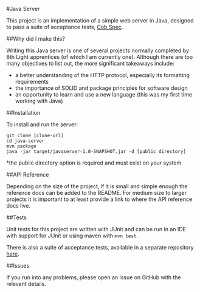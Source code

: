 #Java Server

This project is an implementation of a simple web server in Java, designed to pass a suite of acceptance tests, [Cob Spec](https://github.com/8thlight/cob_spec).

##Why did I make this?

Writing this Java server is one of several projects normally completed by 8th Light apprentices (of which I am currently one). Although there are too many objectives to list out, the more significant takeaways include:
- a better understanding of the HTTP protocol, especially its formatting requirements
- the importance of SOLID and package principles for software design
- an opportunity to learn and use a new language (this was my first time working with Java)

##Installation

To install and run the server:
```
git clone [clone-url]
cd java-server
mvn package
java -jar target/javaserver-1.0-SNAPSHOT.jar -d [public directory]
```

*the public directory option is required and must exist on your system

##API Reference

Depending on the size of the project, if it is small and simple enough the reference docs can be added to the README. For medium size to larger projects it is important to at least provide a link to where the API reference docs live.

##Tests

Unit tests for this project are written with JUnit and can be run in an IDE with support for JUnit or using maven with `mvn test`.

There is also a suite of acceptance tests, available in a separate repository [here](https://github.com/8thlight/cob_spec).

##Issues

If you run into any problems, please open an issue on GitHub with the relevant details.
